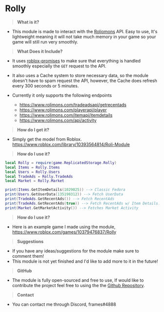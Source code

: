 # Rolly

> **What is it?**
* This module is made to interact with the [Roliomons](https://www.rolimons.com/) API. Easy to use, It's lightweight meaning it will not take much memory in your game so your game will still run very smoothly.

> **What Does it Include?**

* It uses [roblox-promises](https://eryn.io/roblox-lua-promise/) to make sure that everything is handled smoothly especially the `GET` request to the API.

* It also uses a Cache system to store necessary data, so the module doesn't have to spam request the API, however, the Cache does refresh every 300 seconds or 5 minutes.

* Currently it only supports the following endpoints
  * https://www.rolimons.com/tradeadsapi/getrecentads
  * https://www.rolimons.com/playerapi/player
  * https://www.rolimons.com/itemapi/itemdetails
  * https://www.rolimons.com/api/activity

> **How do I get it?**
* Simply get the model from Roblox.
https://www.roblox.com/library/10393564814/Roli-Module

> **How do I use it?**
```lua
local Rolly = require(game.ReplicatedStorage.Rolly)
local Items = Rolly.Items
local Users = Rolly.Users
local TradeAds = Rolly.TradeAds
local Market = Rolly.Market

print(Items.GetItemDetails(1029025)) --> Classic Fedora
print(Users.GetUserData(135190312)) --> Fetch UserData
print(TradeAds.GetRecentAds()) --> Fetch RecentAds
print(TradeAds.GetRecentAds(true)) --> Fetch RecentAds w/ Item Details.
print(Market.GetMarketActivity()) --> Fetches Market Activity
```

> **How do I use it?**
* Here is an example game I made using the module, https://www.roblox.com/games/10379476837/Rolly

> **Suggestions**
* If you have any ideas/suggestions for the module make sure to comment them!
* This module is not yet finished and I'd like to add more to it in the future!

> **GitHub**
* The module is fully open-sourced and free to use, If would like to contribute the project  feel free to using the the [Github Repository](https://github.com/workframes/Rolimons).

> **Contact**
* You can contact me through Discord, frames#4888
